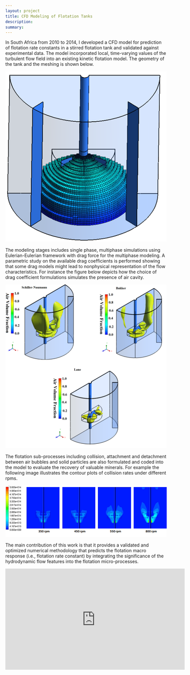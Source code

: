 ```yaml
---
layout: project
title: CFD Modeling of Flotation Tanks
description: 
summary: 
---
```


In South Africa from 2010 to 2014, I developed a CFD model for prediction of flotation rate constants in a stirred flotation tank and validated against experimental data. The model incorporated local, time-varying values of the turbulent flow field into an existing kinetic flotation model. The geometry of the tank and the meshing is shown below.


<img src="/assets/projects_images/mesh.png?raw=true"/>


The modeling stages includes single phase, multiphase simulations using Eulerian-Eulerian framework with drag force for the multiphase modeling. A parametric study on the available drag coefficients is performed showing that some drag models might lead to nonphysical representation of the flow characteristics. For instance the figure below depicts how the choice of drag coefficient formulations simulates the presence of air cavity.    


<img src="/assets/projects_images/cavity_comparison.png?raw=true"/>

The flotation sub-processes including collision, attachment and detachment between air bubbles and solid particles are also formulated and coded into the model to evaluate the recovery of valuable minerals. For example the following image illustrates the contour plots of collision rates under different rpms.

<img src="/assets/projects_images/collision.png?raw=true"/>

The main contribution of this work is that it provides a validated and optimized numerical methodology that predicts the flotation macro response (i.e., flotation rate constant) by integrating the significance of the hydrodynamic flow features into the flotation micro-processes.


<iframe width="560" height="315" src="https://www.youtube.com/embed/RKcdHj0LnTo" frameborder="0" allow="accelerometer; autoplay; encrypted-media; gyroscope; picture-in-picture" allowfullscreen></iframe>